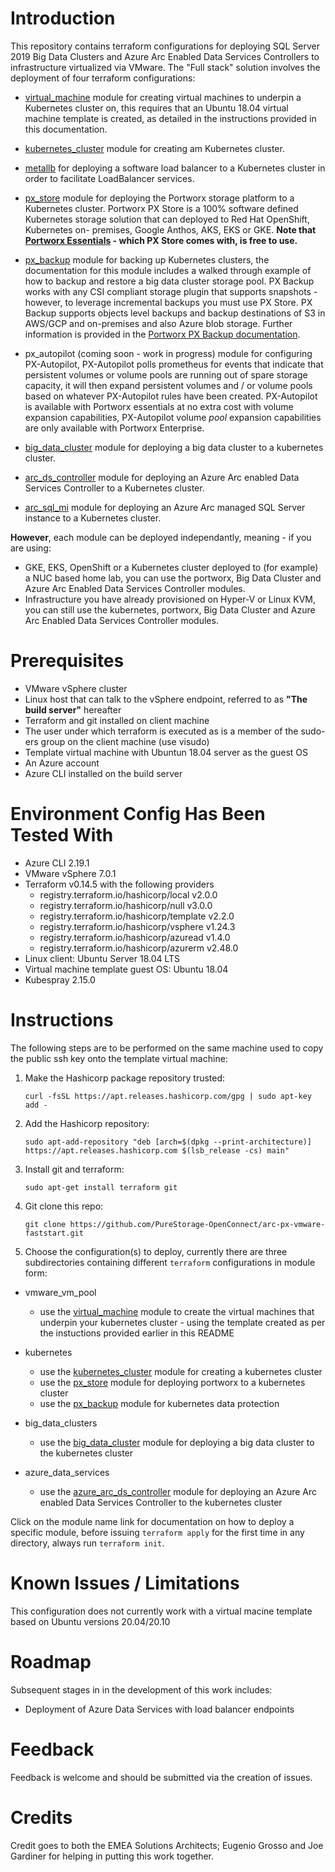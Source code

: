# Introduction

This repository contains terraform configurations for deploying SQL Server 2019 Big Data Clusters and Azure Arc Enabled Data Services Controllers to infrastructure 
virtualized via VMware. The "Full stack" solution involves the deployment of four terraform configurations:

- [virtual_machine](https://github.com/chrisadkin/Arc-PX-VMware-Faststart/blob/main/vmware_vm_pool/README.md) module for creating 
  virtual machines to underpin a Kubernetes cluster on, this requires that an Ubuntu 18.04 virtual machine template is created, as detailed in the instructions provided
  in this documentation. 

- [kubernetes_cluster](https://github.com/chrisadkin/Arc-PX-VMware-Faststart/blob/main/kubernetes_cluster/README.md) module for creating am 
  Kubernetes cluster.
  
- [metallb](https://github.com/chrisadkin/Arc-PX-VMware-Faststart/blob/main/kubernetes_addons/modules/metallb/README.md) for deploying a software load balancer to a
  Kubernetes cluster in order to facilitate LoadBalancer services.

- [px_store](https://github.com/chrisadkin/Arc-PX-VMware-Faststart/blob/main/kubernetes_addons/modules/px_store/README.md) module for deploying the Portworx 
  storage platform to a Kubernetes cluster. Portworx PX Store is a 100% software defined Kubernetes storage solution that can deployed to Red Hat OpenShift, Kubernetes on-
  premises, Google Anthos, AKS, EKS or GKE. 
  **Note that [Portworx Essentials](https://docs.portworx.com/concepts/portworx-essentials/) - which PX Store comes with, is free to use.**
  
- [px_backup](https://github.com/chrisadkin/Arc-PX-VMware-Faststart/blob/main/kubernetes_addons/modules/px_backup/README.md) module for backing up Kubernetes clusters,
  the documentation for this module includes a walked through example of how to backup and restore a big data cluster storage pool. PX Backup works with any CSI compliant
  storage plugin that supports snapshots - however, to leverage incremental backups you must use PX Store. PX Backup supports objects level backups and backup destinations of S3 
  in AWS/GCP and on-premises and also Azure blob storage. Further information is provided in the [Portworx PX Backup documentation](https://portworx.com/products/px-backup/).
  
- px_autopilot (coming soon - work in progress) module for configuring PX-Autopilot, PX-Autopilot polls prometheus for events that indicate that persistent volumes or volume
  pools are running out of spare storage capacity, it will then expand persistent volumes and / or volume pools based on whatever PX-Autopilot rules  have been created.
  PX-Autopilot is available with Portworx essentials at no extra cost with volume expansion capabilities, PX-Autopilot volume *pool* expansion capabilities are only available
  with Portworx Enterprise.
  
- [big_data_cluster](https://github.com/chrisadkin/Arc-PX-VMware-Faststart/blob/main/big_data_clusters/modules/big_data_cluster/README.md) module for deploying
  a big data cluster to a kubernetes cluster.
  
- [arc_ds_controller](https://github.com/chrisadkin/Arc-PX-VMware-Faststart/blob/main/azure_arc_data_services/modules/arc_ds_controller/README.md) module
  for deploying an Azure Arc enabled Data Services Controller to a Kubernetes cluster.

- [arc_sql_mi](https://github.com/chrisadkin/Arc-PX-VMware-Faststart/blob/main/azure_arc_data_services/modules/arc_sql_mi/README.md) module
  for deploying an Azure Arc managed SQL Server instance to a Kubernetes cluster.

**However**, each module can be deployed independantly, meaning - if you are using:

- GKE, EKS, OpenShift or a Kubernetes cluster deployed to (for example) a NUC based home lab, you can use the portworx, Big Data Cluster and Azure Arc Enabled Data
  Services Controller modules.
- Infrastructure you have already provisioned on Hyper-V or Linux KVM, you can still use the kubernetes, portworx, Big Data Cluster and Azure Arc Enabled Data Services
  Controller modules.  

# Prerequisites

- VMware vSphere cluster
- Linux host that can talk to the vSphere endpoint, referred to as **"The build server"** hereafter 
- Terraform and git installed on client machine
- The user under which terraform is executed as is a member of the sudo-ers group on the client machine (use visudo)
- Template virtual machine with Ubuntun 18.04 server as the guest OS
- An Azure account
- Azure CLI installed on the build server
  
# Environment Config Has Been Tested With

- Azure CLI 2.19.1 
- VMware vSphere 7.0.1
- Terraform v0.14.5 with the following providers
  - registry.terraform.io/hashicorp/local v2.0.0
  - registry.terraform.io/hashicorp/null v3.0.0
  - registry.terraform.io/hashicorp/template v2.2.0
  - registry.terraform.io/hashicorp/vsphere v1.24.3
  - registry.terraform.io/hashicorp/azuread v1.4.0
  - registry.terraform.io/hashicorp/azurerm v2.48.0
- Linux client: Ubuntu Server 18.04 LTS
- Virtual machine template guest OS: Ubuntu 18.04
- Kubespray 2.15.0

# Instructions

The following steps are to be performed on the same machine used to copy the public ssh key onto the template virtual machine:

1. Make the Hashicorp package repository trusted:

   `curl -fsSL https://apt.releases.hashicorp.com/gpg | sudo apt-key add -`

2. Add the Hashicorp repository:

   `sudo apt-add-repository "deb [arch=$(dpkg --print-architecture)] https://apt.releases.hashicorp.com $(lsb_release -cs) main"`

3. Install git and terraform:

   `sudo apt-get install terraform git`

4. Git clone this repo:

   `git clone https://github.com/PureStorage-OpenConnect/arc-px-vmware-faststart.git`

5. Choose the configuration(s) to deploy, currently there are three subdirectories containing different `terraform` configurations in module form:

- vmware_vm_pool
  - use the [virtual_machine](https://github.com/chrisadkin/Arc-PX-VMware-Faststart/blob/main/vmware_vm_pool/README.md) module to create the virtual machines that underpin your kubernetes cluster - using the template created as per the instuctions provided earlier
    in this README 
  
- kubernetes
  - use the [kubernetes_cluster](https://github.com/chrisadkin/Arc-PX-VMware-Faststart/blob/main/kubernetes_cluster/README.md) module for creating a kubernetes cluster
  - use the [px_store](https://github.com/chrisadkin/Arc-PX-VMware-Faststart/blob/main/kubernetes_addons/modules/px_store/README.md) module for deploying portworx to a kubernetes cluster
  - use the [px_backup](https://github.com/chrisadkin/Arc-PX-VMware-Faststart/blob/main/kubernetes_addons/modules/px_backup/README.md) module for kubernetes data protection
  
- big_data_clusters
  - use the [big_data_cluster](https://github.com/chrisadkin/Arc-PX-VMware-Faststart/blob/main/big_data_clusters/modules/big_data_cluster/README.md) module for deploying a big data cluster to the kubernetes cluster

- azure_data_services
  - use the [azure_arc_ds_controller](https://github.com/chrisadkin/Arc-PX-VMware-Faststart/blob/main/azure_data_services/modules/azure_arc_ds_controller/README.md) module for deploying an Azure Arc enabled Data Services Controller to the kubernetes cluster

Click on the module name link for documentation on how to deploy a specific module, before issuing `terraform apply` for the first time in any directory, always run `terraform init`. 

# Known Issues / Limitations

This configuration does not currently work with a virtual macine template based on Ubuntu versions 20.04/20.10

# Roadmap

Subsequent stages in in the development of this work includes:

- Deployment of Azure Data Services with load balancer endpoints

# Feedback

Feedback is welcome and should be submitted via the creation of issues.

# Credits 
Credit goes to both the EMEA Solutions Architects; Eugenio Grosso and Joe Gardiner for helping in putting this work together.
